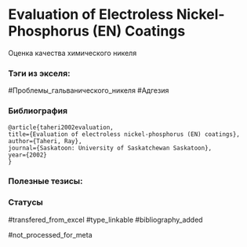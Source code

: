 # Evaluation of Electroless Nickel-Phosphorus (EN) Coatings

Оценка качества химического никеля

### Тэги из экселя:
#Проблемы_гальванического_никеля 
#Адгезия 

### Библиография
```
@article{taheri2002evaluation,
title={Evaluation of electroless nickel-phosphorus (EN) coatings},
author={Taheri, Ray},
journal={Saskatoon: University of Saskatchewan Saskatoon},
year={2002}
}
```

### Полезные тезисы:

### Статусы
#transfered_from_excel 
#type_linkable
#bibliography_added

#not_processed_for_meta

